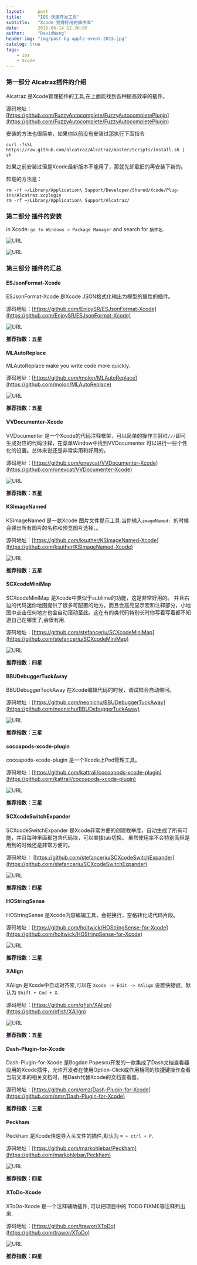 ```yaml
---
layout:     post
title:      "IOS 快速开发工具"
subtitle:   "Xcode 觉得好用的插件库"
date:       2016-06-14 12:30:00
author:     "DavidWang"
header-img: "img/post-bg-apple-event-2015.jpg"
catalog: true
tags:
    - ios
    - Xcode
---  
```



### 第一部分 Alcatraz插件的介绍

Alcatraz 是Xcode管理插件的工具,在上面能找到各种提高效率的插件。

源码地址：[https://github.com/FuzzyAutocomplete/FuzzyAutocompletePlugin](https://github.com/FuzzyAutocomplete/FuzzyAutocompletePlugin)

安装的方法也很简单，如果你以前没有安装过那执行下面指令

```
curl -fsSL https://raw.github.com/alcatraz/Alcatraz/master/Scripts/install.sh | sh
```

如果之前安装过但是Xcode最新版本不能用了，那就先卸载旧的再安装下新的。

卸载的方法是：

```
rm -rf ~/Library/Application\ Support/Developer/Shared/Xcode/Plug-ins/Alcatraz.xcplugin
rm -rf ~/Library/Application\ Support/Alcatraz/
```

### 第二部分 插件的安装

in Xcode: `go to Windows → Package Manager` and search for `插件名`.

![URL](https://camo.githubusercontent.com/70505dece9a75af5ca4715fff66271127f7d5b78/687474703a2f2f616c63617472617a2e696f2f696d616765732f6d656e754032782e706e67)

![URL](https://camo.githubusercontent.com/919efe4e1e53237df51d7010c862bd5c04fd6a70/687474703a2f2f616c63617472617a2e696f2f696d616765732f73637265656e73686f744032782e706e67)

### 第三部分 插件的汇总


#### ESJsonFormat-Xcode

ESJsonFormat-Xcode 是Xcode JSON格式化输出为模型的属性的插件。

源码地址：[https://github.com/EnjoySR/ESJsonFormat-Xcode](https://github.com/EnjoySR/ESJsonFormat-Xcode)

![URL](https://raw.githubusercontent.com/EnjoySR/ESJsonFormat-Xcode/master/ScreenShot/ScreenShot2.gif)

**推荐指数：五星**

#### MLAutoReplace

MLAutoReplace make you write code more quickly.

源码地址：[https://github.com/molon/MLAutoReplace](https://github.com/molon/MLAutoReplace)

![URL](https://raw.githubusercontent.com/molon/MLAutoReplace/master/replaceTS.gif)

**推荐指数：五星**

#### VVDocumenter-Xcode

VVDocumenter 是一个Xcode的代码注释框架，可以简单的操作三斜杠`///`即可生成对应的代码注释，在菜单Window中找到VVDocumenter 可以进行一些个性化的设置。总体来说还是非常实用和好用的。

源码地址：[https://github.com/onevcat/VVDocumenter-Xcode](https://github.com/onevcat/VVDocumenter-Xcode)

![URL](https://camo.githubusercontent.com/ca5518c9872e15b8a95b9d8c5f44bc331977d710/68747470733a2f2f7261772e6769746875622e636f6d2f6f6e65766361742f5656446f63756d656e7465722d58636f64652f6d61737465722f53637265656e53686f742e676966)

**推荐指数：五星**

#### KSImageNamed

KSImageNamed 是一款Xcode 图片文件提示工具.当你输入`imageNamed: `的时候会弹出所有图片的名称和预览图片选择，。

源码地址：[https://github.com/ksuther/KSImageNamed-Xcode](https://github.com/ksuther/KSImageNamed-Xcode) 

![URL](https://camo.githubusercontent.com/c354bf04524df86daeabe7a6d2b9926fac790f85/68747470733a2f2f7261772e6769746875622e636f6d2f6b7375746865722f4b53496d6167654e616d65642d58636f64652f6d61737465722f73637265656e73686f742e676966)

**推荐指数：五星**

#### SCXcodeMiniMap

SCXcodeMiniMap 是Xcode中类似于sublime的功能，这是非常好用的。 并且右边的代码迷你地图提供了很多可配置的地方，而且会高亮显示宏和注释部分，小地图中点击任何地方也会自动滚动至此。这在有的类代码特别长时你写着写着都不知道自己在哪里了,会很有用.

源码地址：[https://github.com/stefanceriu/SCXcodeMiniMap](https://github.com/stefanceriu/SCXcodeMiniMap)

![URL](https://camo.githubusercontent.com/dff11be450a7e4f0208950a00b218484fffdac5b/68747470733a2f2f646c2e64726f70626f7875736572636f6e74656e742e636f6d2f752f31323734383230312f5265636f7264696e67732f534358636f64654d696e696d61702f76322e322f736561726368526573756c7473486967686c69676874696e672e706e67)

**推荐指数：四星**

#### BBUDebuggerTuckAway

BBUDebuggerTuckAway 在Xcode编辑代码的时候，调试框会自动缩回。

源码地址：[https://github.com/neonichu/BBUDebuggerTuckAway](https://github.com/neonichu/BBUDebuggerTuckAway)

![URL](https://github.com/neonichu/BBUDebuggerTuckAway/raw/master/plugin.gif)

**推荐指数：三星**

#### cocoapods-xcode-plugin

cocoapods-xcode-plugin 是一个Xcode上Pod管理工具。

源码地址：[https://github.com/kattrali/cocoapods-xcode-plugin](https://github.com/kattrali/cocoapods-xcode-plugin)

![URL](https://github.com/kattrali/cocoapods-xcode-plugin/raw/master/menu.png)

**推荐指数：三星**

#### SCXcodeSwitchExpander

SCXcodeSwitchExpander  是Xcode非常方便的创建枚举库，自动生成了所有可能，并且每种里面都包含代码块，可以直接tab切换。  虽然使用率不会特别高但是用到的时候还是非常方便的。

源码地址： [https://github.com/stefanceriu/SCXcodeSwitchExpander](https://github.com/stefanceriu/SCXcodeSwitchExpander)

![URL](https://camo.githubusercontent.com/a544a54d43b6e26c75d56889b7a6a4df8a90b4a5/68747470733a2f2f646c2e64726f70626f7875736572636f6e74656e742e636f6d2f752f31323734383230312f534358636f6465537769746368457870616e6465722f534358636f6465537769746368457870616e646572322e676966)

**推荐指数：四星**

#### HOStringSense

HOStringSense 是Xcode内容编辑工具，会把换行，空格转化成代码片段。

源码地址：[https://github.com/holtwick/HOStringSense-for-Xcode](https://github.com/holtwick/HOStringSense-for-Xcode)

![URL](https://github.com/holtwick/HOStringSense-for-Xcode/raw/master/StringDemoAnimation.gif)

**推荐指数：三星**

#### XAlign

XAlign 是Xcode中自动对齐库,可以在 `Xcode -> Edit -> XAlign` 设置快捷键。默认为 `Shift + Cmd + X`.

源码地址：[https://github.com/qfish/XAlign](https://github.com/qfish/XAlign)

![URL](https://camo.githubusercontent.com/7973c0e352b1f91e3efe5b3550cff5df97f4589a/687474703a2f2f7166692e73682f58416c69676e2f696d616765732f657175616c2e676966)

**推荐指数：五星**

#### Dash-Plugin-for-Xcode

Dash-Plugin-for-Xcode 是Bogdan Popescu开发的一款集成了Dash文档查看器应用的Xcode插件，允许开发者在使用Option-Click或作用相同的快捷键操作查看当前文本的相关文档时，用Dash代替Xcode的文档查看器。

源码地址：[https://github.com/omz/Dash-Plugin-for-Xcode](https://github.com/omz/Dash-Plugin-for-Xcode)

**推荐指数：三星**

#### Peckham

Peckham 是Xcode快速导入头文件的插件,默认为 `⌘ + ctrl + P`.

源码地址：[https://github.com/markohlebar/Peckham](https://github.com/markohlebar/Peckham)

![URL](https://github.com/markohlebar/Peckham/raw/master/Misc/Peckham.gif)

**推荐指数：四星**

#### XToDo-Xcode

XToDo-Xcode 是一个注释辅助插件, 可以把项目中的 TODO FIXME等注释列出来. 

源码地址：[https://github.com/trawor/XToDo](https://github.com/trawor/XToDo)

![URL](https://github.com/trawor/XToDo/raw/master/screenshots/2.png)

**推荐指数：四星**